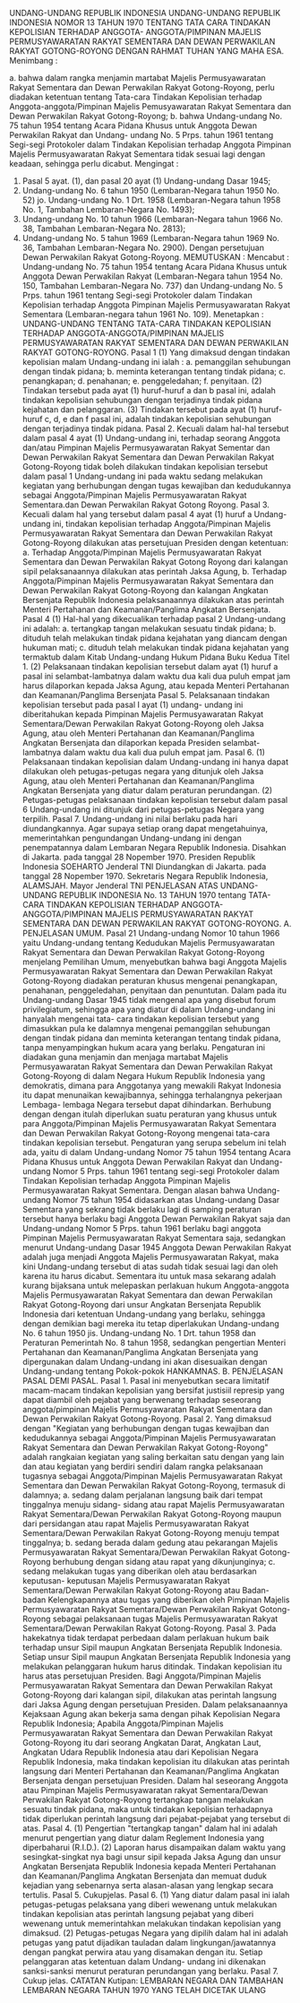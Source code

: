  UNDANG-UNDANG REPUBLIK INDONESIA UNDANG-UNDANG REPUBLIK INDONESIA NOMOR 13 TAHUN 1970 TENTANG TATA CARA TINDAKAN KEPOLISIAN TERHADAP ANGGOTA- ANGGOTA/PIMPINAN MAJELIS PERMUSYAWARATAN RAKYAT SEMENTARA DAN DEWAN PERWAKILAN RAKYAT GOTONG-ROYONG
DENGAN RAHMAT TUHAN YANG MAHA ESA.
Menimbang :

a. bahwa dalam rangka menjamin martabat Majelis Permusyawaratan Rakyat Sementara dan Dewan Perwakilan Rakyat Gotong-Royong, perlu diadakan ketentuan tentang Tata-cara Tindakan Kepolisian terhadap Anggota-anggota/Pimpinan Majelis Pemusyawaratan Rakyat Sementara dan Dewan Perwakilan Rakyat Gotong-Royong;
b. bahwa Undang-undang No. 75 tahun 1954 tentang Acara Pidana Khusus untuk Anggota Dewan Perwakilan Rakyat dan Undang- undang No. 5 Prps. tahun 1961 tentang Segi-segi Protokoler dalam Tindakan Kepolisian terhadap Anggota Pimpinan Majelis Permusyawaratan Rakyat Sementara tidak sesuai lagi dengan keadaan, sehingga perlu dicabut.
Mengingat :

1. Pasal 5 ayat. (1), dan pasal 20 ayat (1) Undang-undang Dasar 1945;
2. Undang-undang No. 6 tahun 1950 (Lembaran-Negara tahun 1950 No. 52) jo. Undang-undang No. 1 Drt. 1958 (Lembaran-Negara tahun 1958 No. 1, Tambahan Lembaran-Negara No. 1493);
3. Undang-undang No. 10 tahun 1966 (Lembaran-Negara tahun 1966 No. 38, Tambahan Lembaran-Negara No. 2813);
4. Undang-undang No. 5 tahun 1969 (Lembaran-Negara tahun 1969 No. 36, Tambahan Lembaran-Negara No. 2900). Dengan persetujuan Dewan Perwakilan Rakyat Gotong-Royong.
MEMUTUSKAN :
 Mencabut : Undang-undang No. 75 tahun 1954 tentang Acara Pidana Khusus untuk Anggota Dewan Perwakilan Rakyat (Lembaran-Negara tahun 1954 No. 150, Tambahan Lembaran-Negara No. 737) dan Undang-undang No. 5 Prps. tahun 1961 tentang Segi-segi Protokoler dalam Tindakan Kepolisian terhadap Anggota Pimpinan Majelis Permusyawaratan Rakyat Sementara (Lembaran-negara tahun 1961 No. 109). Menetapkan : UNDANG-UNDANG TENTANG TATA-CARA TINDAKAN KEPOLISIAN TERHADAP ANGGOTA-ANGGOTA/PIMPINAN MAJELIS PERMUSYAWARATAN RAKYAT SEMENTARA DAN DEWAN PERWAKILAN RAKYAT GOTONG-ROYONG.
Pasal 1
(1) Yang dimaksud dengan tindakan kepolisian malam Undang-undang ini ialah :
a. pemanggilan sehubungan dengan tindak pidana;
b. meminta keterangan tentang tindak pidana;
c. penangkapan;
d. penahanan;
e. penggeledahan;
f. penyitaan.
(2) Tindakan tersebut pada ayat (1) huruf-huruf a dan b pasal ini, adalah tindakan kepolisian sehubungan dengan terjadinya tindak pidana kejahatan dan pelanggaran.
(3) Tindakan tersebut pada ayat (1) huruf-huruf c, d, e dan f pasal ini, adalah tindakan kepolisian sehubungan dengan terjadinya tindak pidana. Pasal 2. Kecuali dalam hal-hal tersebut dalam pasal 4 ayat (1) Undang-undang ini, terhadap seorang Anggota dan/atau Pimpinan Majelis Permusyawaratan Rakyat Sementar dan Dewan Perwakilan Rakyat Sementara dan Dewan Perwakilan Rakyat Gotong-Royong tidak boleh dilakukan tindakan kepolisian tersebut dalam pasal 1 Undang-undang ini pada waktu sedang melakukan kegiatan yang berhubungan dengan tugas kewajiban dan kedudukannya sebagai Anggota/Pimpinan Majelis Permusyawaratan Rakyat Sementara.dan Dewan Perwakilan Rakyat Gotong Royong. Pasal 3. Kecuali dalam hal yang tersebut dalam pasal 4 ayat (1) huruf a Undang- undang ini, tindakan kepolisian terhadap Anggota/Pimpinan Majelis Permusyawaratan Rakyat Sementara dan Dewan Perwakilan Rakyat Gotong-Royong dilakukan atas persetujuan Presiden dengan ketentuan:
a. Terhadap Anggota/Pimpinan Majelis Permusyawaratan Rakyat Sementara dan Dewan Perwakilan Rakyat Gotong Royong dari kalangan sipil pelaksanaannya dilakukan atas perintah Jaksa Agung, b. Terhadap Anggota/Pimpinan Majelis Permusyawaratan Rakyat Sementara dan Dewan Perwakilan Rakyat Gotong-Royong dan kalangan Angkatan Bersenjata Republik Indonesia pelaksanaannya dilakukan atas perintah Menteri Pertahanan dan Keamanan/Panglima Angkatan Bersenjata.
Pasal 4
(1) Hal-hal yang dikecualikan terhadap pasal 2 Undang-undang ini adalah:
a. tertangkap tangan melakukan sesuatu tindak pidana;
b. dituduh telah melakukan tindak pidana kejahatan yang diancam dengan hukuman mati;
c. dituduh telah melakukan tindak pidana kejahatan yang termaktub dalam Kitab Undang-undang Hukum Pidana Buku Kedua Titel 1.
(2) Pelaksanaan tindakan kepolisian tersebut dalam ayat (1) huruf a pasal ini selambat-lambatnya dalam waktu dua kali dua puluh empat jam harus dilaporkan kepada Jaksa Agung, atau kepada Menteri Pertahanan dan Keamanan/Panglima Bersenjata Pasal 5. Pelaksanaan tindakan kepolisian tersebut pada pasal I ayat (1) undang- undang ini diberitahukan kepada Pimpinan Majelis Permusyawaratan Rakyat Sementara/Dewan Perwakilan Rakyat Gotong-Royong oleh Jaksa Agung, atau oleh Menteri Pertahanan dan Keamanan/Panglima Angkatan Bersenjata dan dilaporkan kepada Presiden selambat-lambatnya dalam waktu dua kali dua puluh empat jam. Pasal 6.
(1) Pelaksanaan tindakan kepolisian dalam Undang-undang ini hanya dapat dilakukan oleh petugas-petugas negara yang ditunjuk oleh Jaksa Agung, atau oleh Menteri Pertahanan dan Keamanan/Panglima Angkatan Bersenjata yang diatur dalam peraturan perundangan.
(2) Petugas-petugas pelaksanaan tindakan kepolisian tersebut dalam pasal 6 Undang-undang ini ditunjuk dari petugas-petugas Negara yang terpilih. Pasal 7. Undang-undang ini nilai berlaku pada hari diundangkannya. Agar supaya setiap orang dapat mengetahuinya, memerintahkan pengundangan Undang-undang ini dengan penempatannya dalam Lembaran Negara Republik Indonesia. Disahkan di Jakarta. pada tanggal 28 Nopember 1970. Presiden Republik Indonesia SOEHARTO Jenderal TNI Diundangkan di Jakarta. pada tanggal 28 Nopember 1970. Sekretaris Negara Republik Indonesia, ALAMSJAH. Mayor Jenderal TNI PENJELASAN ATAS UNDANG-UNDANG REPUBLIK INDONESIA No. 13 TAHUN 1970 tentang TATA-CARA TINDAKAN KEPOLISIAN TERHADAP ANGGOTA- ANGGOTA/PIMPINAN MAJELIS PERMUSYAWARATAN RAKYAT SEMENTARA DAN DEWAN PERWAKILAN RAKYAT GOTONG-ROYONG. A. PENJELASAN UMUM. Pasal 21 Undang-undang Nomor 10 tahun 1966 yaitu Undang-undang tentang Kedudukan Majelis Permusyawaratan Rakyat Sementara dan Dewan Perwakilan Rakyat Gotong-Royong menjelang Pemilihan Umum, menyebutkan bahwa bagi Anggota Majelis Permusyawaratan Rakyat Sementara dan Dewan Perwakilan Rakyat Gotong-Royong diadakan peraturan khusus mengenai penangkapan, penahanan, penggeledahan, penyitaan dan penuntutan. Dalam pada itu Undang-undang Dasar 1945 tidak mengenal apa yang disebut forum privilegiatum, sehingga apa yang diatur di dalam Undang-undang ini hanyalah mengenai tata- cara tindakan kepolisian tersebut yang dimasukkan pula ke dalamnya mengenai pemanggilan sehubungan dengan tindak pidana dan meminta keterangan tentang tindak pidana, tanpa menyampingkan hukum acara yang berlaku. Pengaturan ini diadakan guna menjamin dan menjaga martabat Majelis Permusyawaratan Rakyat Sementara dan Dewan Perwakilan Rakyat Gotong-Royong di dalam Negara Hukum Republik Indonesia yang demokratis, dimana para Anggotanya yang mewakili Rakyat Indonesia itu dapat menunaikan kewajibannya, sehingga terhalangnya pekerjaan Lembaga- lembaga Negara tersebut dapat dihindarkan. Berhubung dengan dengan itulah diperlukan suatu peraturan yang khusus untuk para Anggota/Pimpinan Majelis Permusyawaratan Rakyat Sementara dan Dewan Perwakilan Rakyat Gotong-Royong mengenai tata-cara tindakan kepolisian tersebut. Pengaturan yang serupa sebelum ini telah ada, yaitu di dalam Undang-undang Nomor 75 tahun 1954 tentang Acara Pidana Khusus untuk Anggota Dewan Perwakilan Rakyat dan Undang-undang Nomor 5 Prps. tahun 1961 tentang segi-segi Protokoler dalam Tindakan Kepolisian terhadap Anggota Pimpinan Majelis Permusyawaratan Rakyat Sementara. Dengan alasan bahwa Undang-undang Nomor 75 tahun 1954 didasarkan atas Undang-undang Dasar Sementara yang sekrang tidak berlaku lagi di samping peraturan tersebut hanya berlaku bagi Anggota Dewan Perwakilan Rakyat saja dan Undang-undang Nomor 5 Prps. tahun 1961 berlaku bagi anggota Pimpinan Majelis Permusyawaratan Rakyat Sementara saja, sedangkan menurut Undang-undang Dasar 1945 Anggota Dewan Perwakilan Rakyat adalah juga menjadi Anggota Majelis Permusyawaratan Rakyat, maka kini Undang-undang tersebut di atas sudah tidak sesuai lagi dan oleh karena itu harus dicabut. Sementara itu untuk masa sekarang adalah kurang bijaksana untuk melepaskan perlakuan hukum Anggota-anggota Majelis Permusyawaratan Rakyat Sementara dan dewan Perwakilan Rakyat Gotong-Royong dari unsur Angkatan Bersenjata Republik Indonesia dari ketentuan Undang-undang yang berlaku, sehingga dengan demikian bagi mereka itu tetap diperlakukan Undang-undang No. 6 tahun 1950 jis. Undang-undang No. 1 Drt. tahun 1958 dan Peraturan Pemerintah No. 8 tahun 1958, sedangkan pengertian Menteri Pertahanan dan Keamanan/Panglima Angkatan Bersenjata yang dipergunakan dalam Undang-undang ini akan disesuaikan dengan Undang-undang tentang Pokok-pokok HANKAMNAS. B. PENJELASAN PASAL DEMI PASAL. Pasal 1. Pasal ini menyebutkan secara limitatif macam-macam tindakan kepolisian yang bersifat justisiil represip yang dapat diambil oleh pejabat yang berwenang terhadap seseorang anggota/pimpinan Majelis Permusyawaratan Rakyat Sementara dan Dewan Perwakilan Rakyat Gotong-Royong. Pasal 2. Yang dimaksud dengan "Kegiatan yang berhubungan dengan tugas kewajiban dan kedudukannya sebagai Anggota/Pimpinan Majelis Permusyawaratan Rakyat Sementara dan Dewan Perwakilan Rakyat Gotong-Royong" adalah rangkaian kegiatan yang saling berkaitan satu dengan yang lain dan atau kegiatan yang berdiri sendiri dalam rangka pelaksanaan tugasnya sebagai Anggota/Pimpinan Majelis Permusyawaratan Rakyat Sementara dan Dewan Perwakilan Rakyat Gotong-Royong, termasuk di dalamnya;
a. sedang dalam perjalanan langsung baik dari tempat tinggalnya menuju sidang- sidang atau rapat Majelis Permusyawaratan Rakyat Sementara/Dewan Perwakilan Rakyat Gotong-Royong maupun dari persidangan atau rapat Majelis Permusyawaratan Rakyat Sementara/Dewan Perwakilan Rakyat Gotong-Royong menuju tempat tinggalnya;
b. sedang berada dalam gedung atau pekarangan Majelis Permusyawaratan Rakyat Sementara/Dewan Perwakilan Rakyat Gotong-Royong berhubung dengan sidang atau rapat yang dikunjunginya;
c. sedang melakukan tugas yang diberikan oleh atau berdasarkan keputusan- keputusan Majelis Permusyawaratan Rakyat Sementara/Dewan Perwakilan Rakyat Gotong-Royong atau Badan-badan Kelengkapannya atau tugas yang diberikan oleh Pimpinan Majelis Permusyawaratan Rakyat Sementara/Dewan Perwakilan Rakyat Gotong-Royong sebagai pelaksanaan tugas Majelis Permusyawaratan Rakyat Sementara/Dewan Perwakilan Rakyat Gotong-Royong. Pasal 3. Pada hakekatnya tidak terdapat perbedaan dalam perlakuan hukum baik terhadap unsur Sipil maupun Angkatan Bersenjata Republik Indonesia. Setiap unsur Sipil maupun Angkatan Bersenjata Republik Indonesia yang melakukan pelanggaran hukum harus ditindak. Tindakan kepolisian itu harus atas persetujuan Presiden. Bagi Anggota/Pimpinan Majelis Permusyawaratan Rakyat Sementara dan Dewan Perwakilan Rakyat Gotong-Royong dari kalangan sipil, dilakukan atas perintah langsung dari Jaksa Agung dengan persetujuan Presiden. Dalam pelaksanaannya Kejaksaan Agung akan bekerja sama dengan pihak Kepolisian Negara Republik Indonesia; Apabila Anggota/Pimpinan Majelis Permusyawaratan Rakyat Sementara dan Dewan Perwakilan Rakyat Gotong-Royong itu dari seorang Angkatan Darat, Angkatan Laut, Angkatan Udara Republik Indonesia atau dari Kepolisian Negara Republik Indonesia, maka tindakan kepolisian itu dilakukan atas perintah langsung dari Menteri Pertahanan dan Keamanan/Panglima Angkatan Bersenjata dengan persetujuan Presiden. Dalam hal seseorang Anggota atau Pimpinan Majelis Permusyawaratan rakyat Sementara/Dewan Perwakilan Rakyat Gotong-Royong tertangkap tangan melakukan sesuatu tindak pidana, maka untuk tindakan kepolisian terhadapnya tidak diperlukan perintah langsung dari pejabat-pejabat yang tersebut di atas. Pasal 4.
(1) Pengertian "tertangkap tangan" dalam hal ini adalah menurut pengertian yang diatur dalam Reglement Indonesia yang diperbaharui (R.I.D.).
(2) Laporan harus disampaikan dalam waktu yang sesingkat-singkat nya bagi unsur sipil kepada Jaksa Agung dan unsur Angkatan Bersenjata Republik Indonesia kepada Menteri Pertahanan dan Keamanan/Panglima Angkatan Bersenjata dan memuat duduk kejadian yang sebenarnya serta alasan-alasan yang lengkap secara tertulis. Pasal 5. Cukupjelas. Pasal 6.
(1) Yang diatur dalam pasal ini ialah petugas-petugas pelaksana yang diberi wewenang untuk melakukan tindakan kepolisian atas perintah langsung pejabat yang diberi wewenang untuk memerintahkan melakukan tindakan kepolisian yang dimaksud.
(2) Petugas-petugas Negara yang dipilih dalam hal ini adalah petugas yang patut dijadikan tauladan dalam lingkungan/jawatannya dengan pangkat perwira atau yang disamakan dengan itu. Setiap pelanggaran atas ketentuan dalam Undang- undang ini dikenakan sanksi-sanksi menurut peraturan perundangan yang berlaku. Pasal 7. Cukup jelas. CATATAN Kutipan: LEMBARAN NEGARA DAN TAMBAHAN LEMBARAN NEGARA TAHUN 1970 YANG TELAH DICETAK ULANG